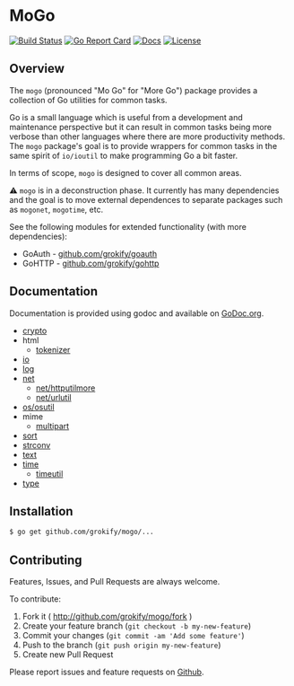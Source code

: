 MoGo
====

[![Build Status][build-status-svg]][build-status-url]
[![Go Report Card][goreport-svg]][goreport-url]
[![Docs][docs-godoc-svg]][docs-godoc-url]
[![License][license-svg]][license-url]

## Overview

The `mogo` (pronounced "Mo Go" for "More Go") package provides a collection of Go utilities for common tasks.

Go is a small language which is useful from a development and maintenance
perspective but it can result in common tasks being more verbose than other 
languages where there are more productivity methods. The `mogo` package's
goal is to provide wrappers for common tasks in the same spirit of `io/ioutil`
to make programming Go a bit faster.

In terms of scope, `mogo` is designed to cover all common areas.

:warning: `mogo` is in a deconstruction phase. It currently has many dependencies and the goal is to move external dependences to separate packages such as `mogonet`, `mogotime`, etc.

See the following modules for extended functionality (with more dependencies):

* GoAuth - [github.com/grokify/goauth](https://github.com/grokify/goauth)
* GoHTTP - [github.com/grokify/gohttp](https://github.com/grokify/gohttp)

## Documentation

Documentation is provided using godoc and available on [GoDoc.org](https://godoc.org/github.com/grokify/mogo).

- [crypto](https://pkg.go.dev/github.com/grokify/mogo/crypto)
- html
  - [tokenizer](https://pkg.go.dev/github.com/grokify/mogo/html/tokenizer)
- [io](https://pkg.go.dev/github.com/grokify/mogo/io)
- [log](https://pkg.go.dev/github.com/grokify/mogo/log)
- [net](https://pkg.go.dev/github.com/grokify/mogo/net)
  - [net/httputilmore](https://pkg.go.dev/github.com/grokify/mogo/net/httputilmore)
  - [net/urlutil](https://pkg.go.dev/github.com/grokify/mogo/net/urlutil)
- [os/osutil](https://pkg.go.dev/github.com/grokify/mogo/os/osutil)
- mime
  - [multipart](https://pkg.go.dev/github.com/grokify/mogo/mime/multipart)
- [sort](https://pkg.go.dev/github.com/grokify/mogo/sort)
- [strconv](https://pkg.go.dev/github.com/grokify/mogo/strconv)
- [text](https://pkg.go.dev/github.com/grokify/mogo/text)
- [time](https://pkg.go.dev/github.com/grokify/mogo/time)
  - [timeutil](https://pkg.go.dev/github.com/grokify/mogo/time/timeutil)
- [type](https://pkg.go.dev/github.com/grokify/mogo/type)

## Installation

```bash
$ go get github.com/grokify/mogo/...
```

## Contributing

Features, Issues, and Pull Requests are always welcome.

To contribute:

1. Fork it ( http://github.com/grokify/mogo/fork )
2. Create your feature branch (`git checkout -b my-new-feature`)
3. Commit your changes (`git commit -am 'Add some feature'`)
4. Push to the branch (`git push origin my-new-feature`)
5. Create new Pull Request

Please report issues and feature requests on [Github](https://github.com/grokify/mogo).

 [used-by-svg]: https://sourcegraph.com/github.com/grokify/mogo/-/badge.svg
 [used-by-url]: https://sourcegraph.com/github.com/grokify/mogo?badge
 [build-status-svg]: https://github.com/grokify/mogo/workflows/go%20build/badge.svg?branch=master
 [build-status-url]: https://github.com/grokify/mogo/actions
 [goreport-svg]: https://goreportcard.com/badge/github.com/grokify/mogo
 [goreport-url]: https://goreportcard.com/report/github.com/grokify/mogo
 [codeclimate-status-svg]: https://codeclimate.com/github/grokify/mogo/badges/gpa.svg
 [codeclimate-status-url]: https://codeclimate.com/github/grokify/mogo
 [docs-godoc-svg]: https://pkg.go.dev/badge/github.com/grokify/mogo
 [docs-godoc-url]: https://pkg.go.dev/github.com/grokify/mogo
 [license-svg]: https://img.shields.io/badge/license-MIT-mogo.svg
 [license-url]: https://github.com/grokify/mogo/blob/master/LICENSE
